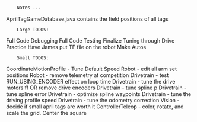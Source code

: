         NOTES ...
AprilTagGameDatabase.java contains the field positions of all tags

        Large TODOS:
Full Code Debugging
Full Code Testing
Finalize Tuning through Drive Practice
Have James put TF file on the robot
Make Autos

        Small TODOS:
CoordinateMotionProfile - Tune Default Speed
Robot - edit all arm set positions
Robot - remove telemetry at competition
Drivetrain - test RUN_USING_ENCODER effect on loop time
Drivetrain - tune the drive motors ff OR remove drive encoders
Drivetrain - tune spline p
Drivetrain - tune spline error
Drivetrain - optimize spline waypoints
Drivetrain - tune the driving profile speed
Drivetrain - tune the odometry correction
Vision - decide if small april tags are worth it
ControllerTeleop - color, rotate, and scale the grid. Center the square